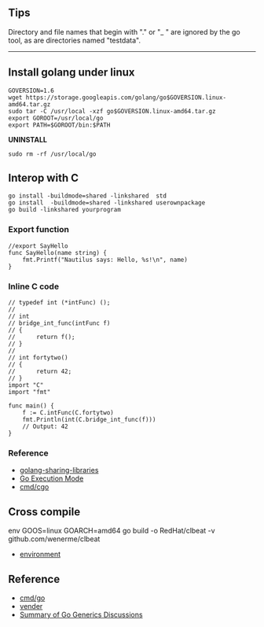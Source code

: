 
## Tips

Directory and file names that begin with "." or "_ " are ignored by the go tool, as are directories named "testdata".

----



## Install golang under linux
```
GOVERSION=1.6
wget https://storage.googleapis.com/golang/go$GOVERSION.linux-amd64.tar.gz
sudo tar -C /usr/local -xzf go$GOVERSION.linux-amd64.tar.gz
export GOROOT=/usr/local/go
export PATH=$GOROOT/bin:$PATH
```

__UNINSTALL__

```
sudo rm -rf /usr/local/go
```

## Interop with C

```
go install -buildmode=shared -linkshared  std
go install  -buildmode=shared -linkshared userownpackage
go build -linkshared yourprogram
```

### Export function

```
//export SayHello
func SayHello(name string) {
	fmt.Printf("Nautilus says: Hello, %s!\n", name)
}
```

### Inline C code
```
// typedef int (*intFunc) ();
//
// int
// bridge_int_func(intFunc f)
// {
//		return f();
// }
//
// int fortytwo()
// {
//	    return 42;
// }
import "C"
import "fmt"

func main() {
	f := C.intFunc(C.fortytwo)
	fmt.Println(int(C.bridge_int_func(f)))
	// Output: 42
}
```

### Reference

* [golang-sharing-libraries](http://blog.ralch.com/tutorial/golang-sharing-libraries/)
* [Go Execution Mode](https://docs.google.com/document/d/1nr-TQHw_er6GOQRsF6T43GGhFDelrAP0NqSS_00RgZQ/edit)
* [cmd/cgo](https://golang.org/cmd/cgo/)

## Cross compile

env GOOS=linux GOARCH=amd64 go build -o RedHat/clbeat -v github.com/wenerme/clbeat

* [environment](https://golang.org/doc/install/source#environment)

## Reference

* [cmd/go](https://golang.org/cmd/go/)
* [vender](https://docs.google.com/document/d/1Bz5-UB7g2uPBdOx-rw5t9MxJwkfpx90cqG9AFL0JAYo/edit)
* [Summary of Go Generics Discussions](https://docs.google.com/document/d/1vrAy9gMpMoS3uaVphB32uVXX4pi-HnNjkMEgyAHX4N4/edit#heading=h.vuko0u3txoew)
